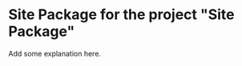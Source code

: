 Site Package for the project "Site Package"
==============================================================

Add some explanation here.
